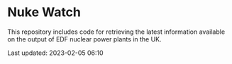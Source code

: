 # Nuke Watch

This repository includes code for retrieving the latest information available on the output of EDF nuclear power plants in the UK.

Last updated: 2023-02-05 06:10